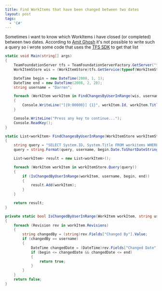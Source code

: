 ```yaml
---
title: Find WorkItems that have been changed between two dates
layout: post
tags:
  - 'C#'
---
```

Sometimes i want to know which WorkItems i have closed (or completed) between two dates. According to [Amit Ghosh](http://forums.microsoft.com/MSDN/ShowPost.aspx?PostID=2528099&SiteID=1) it's not possible to write such a query so i wrote some code that uses the [TFS SDK](http://msdn2.microsoft.com/en-us/library/bb130146(VS.80).aspx) to get that list

```csharp
static void Main(string[] args)
{
	TeamFoundationServer tfs = TeamFoundationServerFactory.GetServer("tfsrtm08");
	WorkItemStore wis = (WorkItemStore)tfs.GetService(typeof(WorkItemStore));

	DateTime begin = new DateTime(2008, 1, 1);
	DateTime end = new DateTime(2008, 2, 28);
	string username = "Darren";

	foreach (WorkItem workItem in FindChangesByUserInRange(wis, username, begin, end))
	{
		Console.WriteLine("[{0:00000}] {1}", workItem.Id, workItem.Title);
	}

	Console.WriteLine("Press any key to continue...");
	Console.ReadKey();
}

static List<workItem> FindChangesByUserInRange(WorkItemStore workItemStore, string username, DateTime begin, DateTime end)
{
	string query = "SELECT System.ID, System.Title FROM workitems WHERE [Changed By] EVER '{0}' AND [State] IN ('Closed', 'Resolved') AND [Changed Date] >= '{1}'";
	query = string.Format(query, username, begin.Date.ToShortDateString());

	List<workItem> result = new List<workItem>();

	foreach (WorkItem workItem in workItemStore.Query(query))
	{
		if (IsChangedByUserInRange(workItem, username, begin, end))
		{
			result.Add(workItem);
		}
	}

	return result;
}

private static bool IsChangedByUserInRange(WorkItem workItem, string username, DateTime begin, DateTime end)
{
	foreach (Revision rev in workItem.Revisions)
	{
		string changedBy = (string)rev.Fields["Changed By"].Value;
		if (changedBy == username)
		{
			DateTime changedDate = (DateTime)rev.Fields["Changed Date"].Value;
			if (begin <= changedDate && changedDate <= end) 
			{ 
				return true; 
			} 
		} 
	} 
	return false; 
}
```
